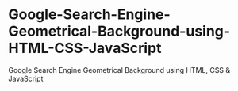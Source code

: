 # Google-Search-Engine-Geometrical-Background-using-HTML-CSS-JavaScript
Google Search Engine Geometrical Background using HTML, CSS &amp; JavaScript
